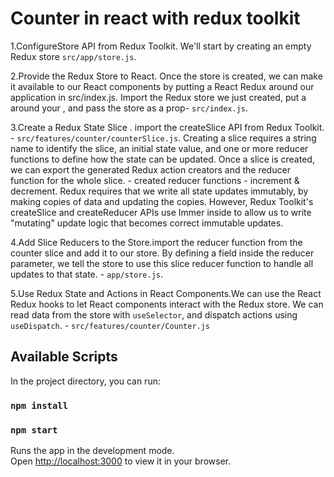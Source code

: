 # Counter in react with redux toolkit

1.ConfigureStore API from Redux Toolkit. We'll start by creating an empty Redux store `src/app/store.js`.

2.Provide the Redux Store to React. Once the store is created, we can make it available to our React components by putting a React Redux <Provider> around our application in src/index.js. Import the Redux store we just created, put a <Provider> around your <App>, and pass the store as a prop- `src/index.js`.

3.Create a Redux State Slice . import the createSlice API from Redux Toolkit. - `src/features/counter/counterSlice.js`.
Creating a slice requires a string name to identify the slice, an initial state value, and one or more reducer functions to define how the state can be updated. Once a slice is created, we can export the generated Redux action creators and the reducer function for the whole slice. - created reducer functions - increment & decrement.
Redux requires that we write all state updates immutably, by making copies of data and updating the copies. However, Redux Toolkit's createSlice and createReducer APIs use Immer inside to allow us to write "mutating" update logic that becomes correct immutable updates.

4.Add Slice Reducers to the Store.import the reducer function from the counter slice and add it to our store. By defining a field inside the reducer parameter, we tell the store to use this slice reducer function to handle all updates to that state. - `app/store.js`.

5.Use Redux State and Actions in React Components.We can use the React Redux hooks to let React components interact with the Redux store. We can read data from the store with `useSelector`, and dispatch actions using `useDispatch`. - `src/features/counter/Counter.js`

## Available Scripts

In the project directory, you can run:

### `npm install`

### `npm start`

Runs the app in the development mode.\
Open [http://localhost:3000](http://localhost:3000) to view it in your browser.
